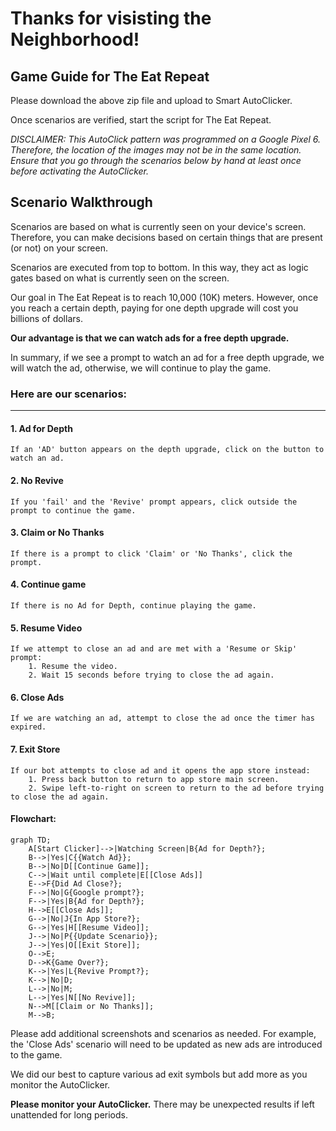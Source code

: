 # Thanks for visisting the Neighborhood!

## Game Guide for The Eat Repeat

Please download the above zip file and upload to Smart AutoClicker.

Once scenarios are verified, start the script for The Eat Repeat.

_DISCLAIMER: This AutoClick pattern was programmed on a Google Pixel 6.
Therefore, the location of the images may not be in the same location. 
Ensure that you go through the scenarios below by hand at least once before activating the AutoClicker._

## Scenario Walkthrough

Scenarios are based on what is currently seen on your device's screen. Therefore, you can make decisions based on certain things that are present (or not) on your screen.

Scenarios are executed from top to bottom. In this way, they act as logic gates based on what is currently seen on the screen.

Our goal in The Eat Repeat is to reach 10,000 (10K) meters. However, once you reach a certain depth, paying for one depth upgrade will cost you billions of dollars.

**Our advantage is that we can watch ads for a free depth upgrade.**

In summary, if we see a prompt to watch an ad for a free depth upgrade, we will watch the ad, otherwise, we will continue to play the game.

### Here are our scenarios:

---

#### 1. Ad for Depth
    If an 'AD' button appears on the depth upgrade, click on the button to watch an ad.

#### 2. No Revive
    If you 'fail' and the 'Revive' prompt appears, click outside the prompt to continue the game.

#### 3. Claim or No Thanks
    If there is a prompt to click 'Claim' or 'No Thanks', click the prompt. 
    
#### 4. Continue game
    If there is no Ad for Depth, continue playing the game.

#### 5. Resume Video
    If we attempt to close an ad and are met with a 'Resume or Skip' prompt:
        1. Resume the video.
        2. Wait 15 seconds before trying to close the ad again.

#### 6. Close Ads
    If we are watching an ad, attempt to close the ad once the timer has expired.

#### 7. Exit Store
    If our bot attempts to close ad and it opens the app store instead:
        1. Press back button to return to app store main screen.
        2. Swipe left-to-right on screen to return to the ad before trying to close the ad again.

#### Flowchart:
```mermaid
graph TD;
    A[Start Clicker]-->|Watching Screen|B{Ad for Depth?};
    B-->|Yes|C{{Watch Ad}};
    B-->|No|D[[Continue Game]];
    C-->|Wait until complete|E[[Close Ads]]
    E-->F{Did Ad Close?};
    F-->|No|G{Google prompt?};
    F-->|Yes|B{Ad for Depth?};
    H-->E[[Close Ads]];
    G-->|No|J{In App Store?};
    G-->|Yes|H[[Resume Video]];
    J-->|No|P{{Update Scenario}};
    J-->|Yes|O[[Exit Store]];
    O-->E;
    D-->K{Game Over?};
    K-->|Yes|L{Revive Prompt?};
    K-->|No|D;
    L-->|No|M;
    L-->|Yes|N[[No Revive]];
    N-->M[[Claim or No Thanks]];
    M-->B;
```
Please add additional screenshots and scenarios as needed. For example, the 'Close Ads' scenario will need to be updated as new ads are introduced to the game.

We did our best to capture various ad exit symbols but add more as you monitor the AutoClicker.

**Please monitor your AutoClicker.** There may be unexpected results if left unattended for long periods. 
